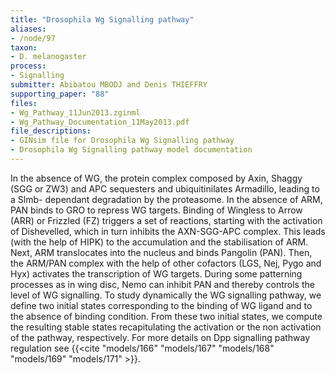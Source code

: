 ```yaml
---
title: "Drosophila Wg Signalling pathway"
aliases:
- /node/97
taxon: 
- D. melanogaster
process: 
- Signalling
submitter: Abibatou MBODJ and Denis THIEFFRY
supporting_paper: "88"
files: 
- Wg_Pathway_11Jun2013.zginml
- Wg_Pathway_Documentation_11May2013.pdf
file_descriptions: 
- GINsim file for Drosophila Wg Signalling pathway
- Drosophila Wg Signalling pathway model documentation
---
```



In the absence of WG, the protein complex composed by Axin, Shaggy (SGG or
ZW3) and APC sequesters and ubiquitinilates Armadillo, leading to a Slmb-
dependant degradation by the proteasome. In the absence of ARM, PAN binds to
GRO to repress WG targets. Binding of Wingless to Arrow (ARR) or Frizzled (FZ)
triggers a set of reactions, starting with the activation of Dishevelled,
which in turn inhibits the AXN-SGG-APC complex. This leads (with the help of
HIPK) to the accumulation and the stabilisation of ARM. Next, ARM translocates
into the nucleus and binds Pangolin (PAN). Then, the ARM/PAN complex with the
help of other cofactors (LGS, Nej, Pygo and Hyx) activates the transcription
of WG targets. During some patterning processes as in wing disc, Nemo can
inhibit PAN and thereby controls the level of WG signalling. To study
dynamically the WG signalling pathway, we define two initial states
corresponding to the binding of WG ligand and to the absence of binding
condition. From these two initial states, we compute the resulting stable
states recapitulating the activation or the non activation of the pathway,
respectively.
For more details on Dpp signalling pathway regulation see 
{{<cite "models/166" "models/167" "models/168" "models/169" "models/171" >}}.


